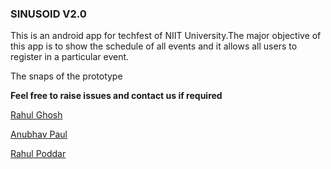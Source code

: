 
### SINUSOID V2.0

   This is an android app for techfest of NIIT University.The major objective of this app is to show the schedule of all events and it allows all users to register in a particular event.
   
   The snaps of the prototype
   
   



**Feel free to raise issues and contact us if required**

[Rahul Ghosh](https://github.com/ghrahul)

[Anubhav Paul](https://github.com/danish31)

[Rahul Poddar](https://github.com/BlueHat01)
